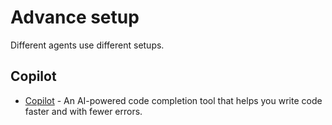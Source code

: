 # Advance setup

Different agents use different setups.  

## Copilot

- [Copilot](https://github.com/features/copilot) - An AI-powered code completion tool that helps you write code faster and with fewer errors.